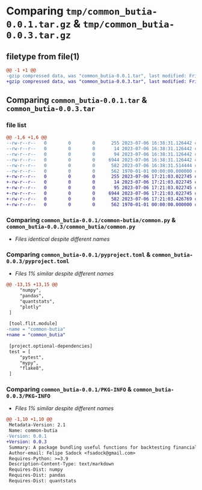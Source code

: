 # Comparing `tmp/common_butia-0.0.1.tar.gz` & `tmp/common_butia-0.0.3.tar.gz`

## filetype from file(1)

```diff
@@ -1 +1 @@
-gzip compressed data, was "common_butia-0.0.1.tar", last modified: Fri Jan  1 00:00:00 2016, max compression
+gzip compressed data, was "common_butia-0.0.3.tar", last modified: Fri Jan  1 00:00:00 2016, max compression
```

## Comparing `common_butia-0.0.1.tar` & `common_butia-0.0.3.tar`

### file list

```diff
@@ -1,6 +1,6 @@
--rw-r--r--   0        0        0      255 2023-07-06 16:38:31.126442 common_butia-0.0.1/LICENSE
--rw-r--r--   0        0        0       14 2023-07-06 16:38:31.126442 common_butia-0.0.1/README.md
--rw-r--r--   0        0        0       94 2023-07-06 16:38:31.126442 common_butia-0.0.1/common-butia/__init__.py
--rw-r--r--   0        0        0     6944 2023-07-06 16:38:31.126442 common_butia-0.0.1/common-butia/common.py
--rw-r--r--   0        0        0      582 2023-07-06 16:38:31.514444 common_butia-0.0.1/pyproject.toml
--rw-r--r--   0        0        0      562 1970-01-01 00:00:00.000000 common_butia-0.0.1/PKG-INFO
+-rw-r--r--   0        0        0      255 2023-07-06 17:21:03.022745 common_butia-0.0.3/LICENSE
+-rw-r--r--   0        0        0       14 2023-07-06 17:21:03.022745 common_butia-0.0.3/README.md
+-rw-r--r--   0        0        0       95 2023-07-06 17:21:03.022745 common_butia-0.0.3/common_butia/__init__.py
+-rw-r--r--   0        0        0     6944 2023-07-06 17:21:03.022745 common_butia-0.0.3/common_butia/common.py
+-rw-r--r--   0        0        0      582 2023-07-06 17:21:03.426769 common_butia-0.0.3/pyproject.toml
+-rw-r--r--   0        0        0      562 1970-01-01 00:00:00.000000 common_butia-0.0.3/PKG-INFO
```

### Comparing `common_butia-0.0.1/common-butia/common.py` & `common_butia-0.0.3/common_butia/common.py`

 * *Files identical despite different names*

### Comparing `common_butia-0.0.1/pyproject.toml` & `common_butia-0.0.3/pyproject.toml`

 * *Files 1% similar despite different names*

```diff
@@ -13,15 +13,15 @@
     "numpy",
     "pandas",
     "quantstats",
     "plotly"
 ]
 
 [tool.flit.module]
-name = "common-butia"
+name = "common_butia"
 
 [project.optional-dependencies]
 test = [
     "pytest",
     "mypy",
     "flake8",
 ]
```

### Comparing `common_butia-0.0.1/PKG-INFO` & `common_butia-0.0.3/PKG-INFO`

 * *Files 1% similar despite different names*

```diff
@@ -1,10 +1,10 @@
 Metadata-Version: 2.1
 Name: common-butia
-Version: 0.0.1
+Version: 0.0.3
 Summary: A package bundling useful functions for backtesting financial data
 Author-email: Felipe Sadock <fsadock@gmail.com>
 Requires-Python: >=3.9
 Description-Content-Type: text/markdown
 Requires-Dist: numpy
 Requires-Dist: pandas
 Requires-Dist: quantstats
```

